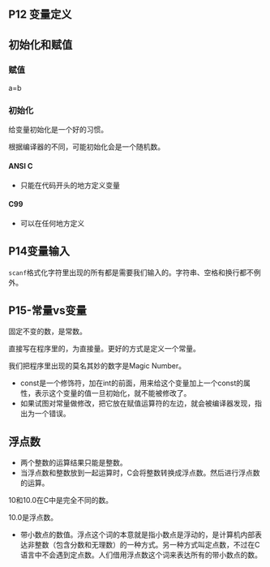 ## P12 变量定义

## 初始化和赋值

### 赋值

a=b

### 初始化

给变量初始化是一个好的习惯。

根据编译器的不同，可能初始化会是一个随机数。

#### ANSI C

* 只能在代码开头的地方定义变量

#### C99

* 可以在任何地方定义

## P14变量输入

`scanf`格式化字符里出现的所有都是需要我们输入的。字符串、空格和换行都不例外。

## P15-常量vs变量

固定不变的数，是常数。

直接写在程序里的，为直接量。更好的方式是定义一个常量。

我们把程序里出现的莫名其妙的数字是Magic Number。

* const是一个修饰符，加在int的前面，用来给这个变量加上一个const的属性，表示这个变量的值一旦初始化，就不能被修改了。
* 如果试图对常量做修改，把它放在赋值运算符的左边，就会被编译器发现，指出为一个错误。

## 浮点数

* 两个整数的运算结果只能是整数。
* 当浮点数和整数放到一起运算时，C会将整数转换成浮点数。然后进行浮点数的运算。

10和10.0在C中是完全不同的数。

10.0是浮点数。

* 带小数点的数值。浮点这个词的本意就是指小数点是浮动的，是计算机内部表达非整数（包含分数和无理数）的一种方式。另一种方式叫定点数，不过在C语言中不会遇到定点数。人们借用浮点数这个词来表达所有的带小数点的数。